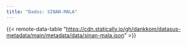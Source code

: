 ```yaml
---
title: "Dados: SINAN-MALA"
---
```


{{< remote-data-table "https://cdn.statically.io/gh/dankkom/datasus-metadata/main/metadata/data/sinan-mala.json" >}}
